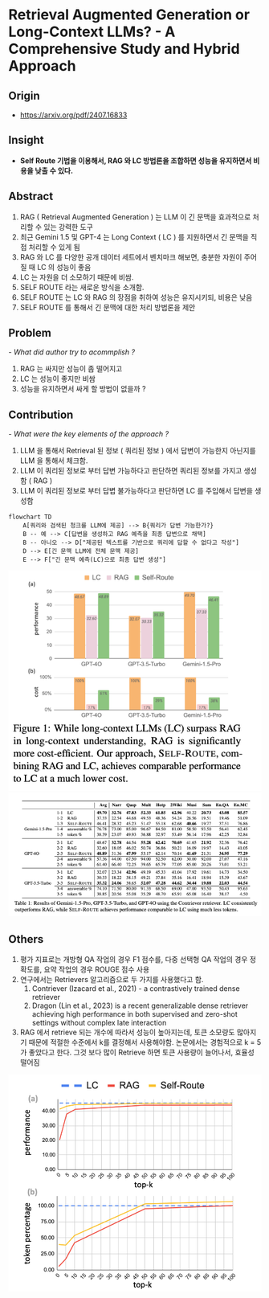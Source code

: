 # Retrieval Augmented Generation or Long-Context LLMs? - A Comprehensive Study and Hybrid Approach

## Origin

- <https://arxiv.org/pdf/2407.16833>

## Insight

- **Self Route 기법을 이용해서, RAG 와 LC 방법론을 조합하면 성능을 유지하면서 비용을 낮출 수 있다.**

## Abstract

1. RAG ( Retrieval Augmented Generation ) 는 LLM 이 긴 문맥을 효과적으로 처리할 수 있는 강력한 도구
2. 최근 Gemini 1.5 및 GPT-4 는 Long Context ( LC ) 를 지원하면서 긴 문맥을 직접 처리할 수 있게 됨
3. RAG 와 LC 를 다양한 공개 데이터 세트에서 벤치마크 해보면, 충분한 자원이 주어질 때 LC 의 성능이 좋음
4. LC 는 자원을 더 소모하기 때문에 비쌈.
5. SELF ROUTE 라는 새로운 방식을 소개함.
6. SELF ROUTE 는 LC 와 RAG 의 장점을 취하여 성능은 유지시키되, 비용은 낮음
7. SELF ROUTE 를 통해서 긴 문맥에 대한 처리 방법론을 제안

## Problem

*- What did author try to acommplish ?*

1. RAG 는 싸지만 성능이 좀 떨어지고
2. LC 는 성능이 좋지만 비쌈
3. 성능을 유지하면서 싸게 할 방법이 없을까 ?

## Contribution

*- What were the key elements of the approach ?*

1. LLM 을 통해서 Retrieval 된 정보 ( 쿼리된 정보 ) 에서 답변이 가능한지 아닌지를 LLM 을 통해서 체크함.
2. LLM 이 쿼리된 정보로 부터 답변 가능하다고 판단하면 쿼리된 정보를 가지고 생성함 ( RAG )
3. LLM 이 쿼리된 정보로 부터 답볍 불가능하다고 판단하면 LC 를 주입해서 답변을 생성함

```mermaid
flowchart TD
    A[쿼리와 검색된 청크를 LLM에 제공] --> B{쿼리가 답변 가능한가?}
    B -- 예 --> C[답변을 생성하고 RAG 예측을 최종 답변으로 채택]
    B -- 아니오 --> D["제공된 텍스트를 기반으로 쿼리에 답할 수 없다고 작성"]
    D --> E[긴 문맥 LLM에 전체 문맥 제공]
    E --> F["긴 문맥 예측(LC)으로 최종 답변 생성"]
```

![Fig1](img/TSK-1917/1.png)
![Table1](img/TSK-1917/2.png)

## Others

1. 평가 지표로는 개방형 QA 작업의 경우 F1 점수를, 다중 선택형 QA 작업의 경우 정확도를, 요약 작업의 경우 ROUGE 점수 사용
2. 연구에서는 Retrievers 알고리즘으로 두 가지를 사용했다고 함.
    1. Contriever (Izacard et al., 2021) - a contrastively trained dense retriever
    2. Dragon (Lin et al., 2023) is a recent generalizable dense retriever achieving high performance in both supervised and zero-shot settings without complex late interaction
3. RAG 에서 retrieve 되는 개수에 따라서 성능이 높아지는데, 토큰 소모량도 많아지기 때문에 적절한 수준에서 k를 결정해서 사용해야함. 논문에서는 경험적으로 k = 5 가 좋았다고 한다. 그것 보다 많이 Retrieve 하면 토큰 사용량이 늘어나서, 효율성 떨어짐

![Retrieval](img/TSK-1917/3.png)
